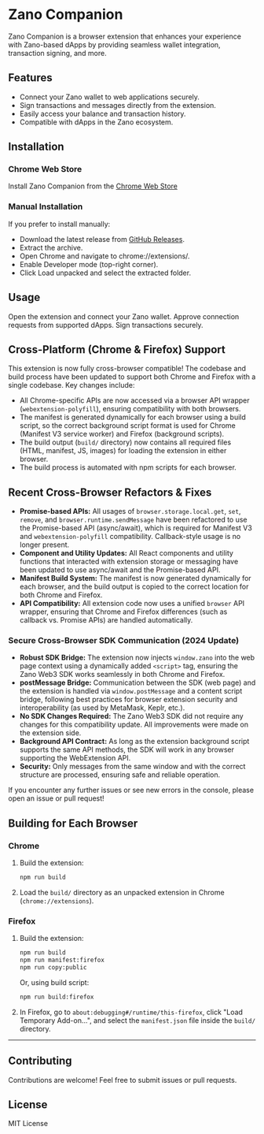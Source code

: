 # Zano Companion

Zano Companion is a browser extension that enhances your experience with Zano-based dApps by providing seamless wallet integration, transaction signing, and more.

## Features

- Connect your Zano wallet to web applications securely.
- Sign transactions and messages directly from the extension.
- Easily access your balance and transaction history.
- Compatible with dApps in the Zano ecosystem.

## Installation

### Chrome Web Store

Install Zano Companion from the [Chrome Web Store](https://chromewebstore.google.com/detail/zano-companion/akcgnllhhhkcpmlenfpicmcpgfpindlb)

### Manual Installation

If you prefer to install manually:

- Download the latest release from [GitHub Releases](https://github.com/hyle-team/zano-extension/releases).
- Extract the archive.
- Open Chrome and navigate to chrome://extensions/.
- Enable Developer mode (top-right corner).
- Click Load unpacked and select the extracted folder.

## Usage

Open the extension and connect your Zano wallet.
Approve connection requests from supported dApps.
Sign transactions securely.

## Cross-Platform (Chrome & Firefox) Support

This extension is now fully cross-browser compatible! The codebase and build process have been updated to support both Chrome and Firefox with a single codebase. Key changes include:

- All Chrome-specific APIs are now accessed via a browser API wrapper (`webextension-polyfill`), ensuring compatibility with both browsers.
- The manifest is generated dynamically for each browser using a build script, so the correct background script format is used for Chrome (Manifest V3 service worker) and Firefox (background scripts).
- The build output (`build/` directory) now contains all required files (HTML, manifest, JS, images) for loading the extension in either browser.
- The build process is automated with npm scripts for each browser.

## Recent Cross-Browser Refactors & Fixes

- **Promise-based APIs:** All usages of `browser.storage.local.get`, `set`, `remove`, and `browser.runtime.sendMessage` have been refactored to use the Promise-based API (async/await), which is required for Manifest V3 and `webextension-polyfill` compatibility. Callback-style usage is no longer present.
- **Component and Utility Updates:** All React components and utility functions that interacted with extension storage or messaging have been updated to use async/await and the Promise-based API.
- **Manifest Build System:** The manifest is now generated dynamically for each browser, and the build output is copied to the correct location for both Chrome and Firefox.
- **API Compatibility:** All extension code now uses a unified `browser` API wrapper, ensuring that Chrome and Firefox differences (such as callback vs. Promise APIs) are handled automatically.

### Secure Cross-Browser SDK Communication (2024 Update)

- **Robust SDK Bridge:** The extension now injects `window.zano` into the web page context using a dynamically added `<script>` tag, ensuring the Zano Web3 SDK works seamlessly in both Chrome and Firefox.
- **postMessage Bridge:** Communication between the SDK (web page) and the extension is handled via `window.postMessage` and a content script bridge, following best practices for browser extension security and interoperability (as used by MetaMask, Keplr, etc.).
- **No SDK Changes Required:** The Zano Web3 SDK did not require any changes for this compatibility update. All improvements were made on the extension side.
- **Background API Contract:** As long as the extension background script supports the same API methods, the SDK will work in any browser supporting the WebExtension API.
- **Security:** Only messages from the same window and with the correct structure are processed, ensuring safe and reliable operation.

If you encounter any further issues or see new errors in the console, please open an issue or pull request!

## Building for Each Browser

### Chrome

1. Build the extension:
   ```bash
   npm run build
   ```
2. Load the `build/` directory as an unpacked extension in Chrome (`chrome://extensions`).

### Firefox

1. Build the extension:
   ```bash
   npm run build
   npm run manifest:firefox
   npm run copy:public
   ```
   Or, using build script:
   ```bash
   npm run build:firefox
   ```
2. In Firefox, go to `about:debugging#/runtime/this-firefox`, click "Load Temporary Add-on...", and select the `manifest.json` file inside the `build/` directory.

---

## Contributing

Contributions are welcome! Feel free to submit issues or pull requests.

## License

MIT License
